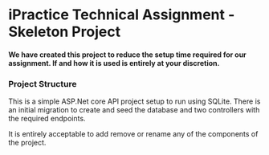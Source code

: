 # iPractice Technical Assignment - Skeleton Project
#### We have created this project to reduce the setup time required for our assignment. If and how it is used is entirely at your discretion.

### Project Structure
This is a simple ASP.Net core API project setup to run using SQLite. There is an initial migration to create and seed the database and two controllers with the required endpoints.

It is entirely acceptable to add remove or rename any of the components of the project.
